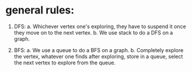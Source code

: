 # general rules:

 1. DFS:
    a. Whichever vertex one's exploring, they have to suspend it once they move on to the next vertex.
    b. We use stack to do a DFS on a graph. 
    
2. BFS:
     a. We use a queue to do a BFS on a graph.
     b. Completely explore the vertex, whatever one finds after exploring, store in a queue, select the next vertex to explore from the queue.

